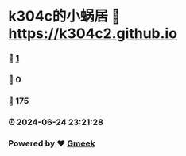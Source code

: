 # k304c的小蜗居 :link: https://k304c2.github.io 
### :page_facing_up: [1](https://k304c2.github.io/tag.html) 
### :speech_balloon: 0 
### :hibiscus: 175 
### :alarm_clock: 2024-06-24 23:21:28 
### Powered by :heart: [Gmeek](https://github.com/Meekdai/Gmeek)
